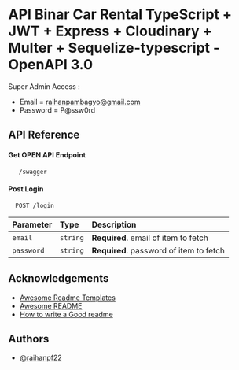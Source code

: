 
# API Binar Car Rental TypeScript + JWT + Express + Cloudinary + Multer + Sequelize-typescript - OpenAPI 3.0

Super Admin Access :
- Email = raihanpambagyo@gmail.com
- Password = P@ssw0rd 


## API Reference

#### Get OPEN API Endpoint

```http
   /swagger
```


#### Post Login
```http
  POST /login
```

| Parameter | Type     | Description                       |
| :-------- | :------- | :-------------------------------- |
| `email`      | `string` | **Required**. email of item to fetch |
| `password`      | `string` | **Required**. password of item to fetch |



## Acknowledgements

 - [Awesome Readme Templates](https://awesomeopensource.com/project/elangosundar/awesome-README-templates)
 - [Awesome README](https://github.com/matiassingers/awesome-readme)
 - [How to write a Good readme](https://bulldogjob.com/news/449-how-to-write-a-good-readme-for-your-github-project)


## Authors

- [@raihanpf22](https://www.github.com/raihanpf22)


